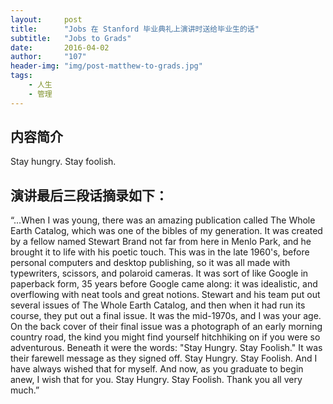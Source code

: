 ```yaml
---
layout:     post
title:      "Jobs 在 Stanford 毕业典礼上演讲时送给毕业生的话"
subtitle:   "Jobs to Grads"
date:       2016-04-02
author:     "107"
header-img: "img/post-matthew-to-grads.jpg"
tags:
    - 人生
    - 管理
---
```




## 内容简介

Stay hungry. Stay foolish. 

## 演讲最后三段话摘录如下：

“...When I was young, there was an amazing publication called The Whole Earth Catalog, which was one of the bibles of my generation. It was created by a fellow named Stewart Brand not far from here in Menlo Park, and he brought it to life with his poetic touch. This was in the late 1960's, before personal computers and desktop publishing, so it was all made with typewriters, scissors, and polaroid cameras. It was sort of like Google in paperback form, 35 years before Google came along: it was idealistic, and overflowing with neat tools and great notions.
Stewart and his team put out several issues of The Whole Earth Catalog, and then when it had run its course, they put out a final issue. It was the mid-1970s, and I was your age. On the back cover of their final issue was a photograph of an early morning country road, the kind you might find yourself hitchhiking on if you were so adventurous. Beneath it were the words: "Stay Hungry. Stay Foolish." It was their farewell message as they signed off. Stay Hungry. Stay Foolish. And I have always wished that for myself. And now, as you graduate to begin anew, I wish that for you.
Stay Hungry. Stay Foolish.
Thank you all very much.”





